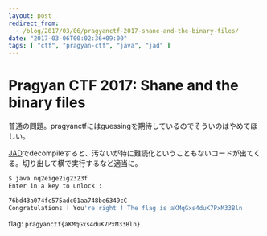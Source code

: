 ```yaml
---
layout: post
redirect_from:
  - /blog/2017/03/06/pragyanctf-2017-shane-and-the-binary-files/
date: "2017-03-06T00:02:36+09:00"
tags: [ "ctf", "pragyan-ctf", "java", "jad" ]
---
```


# Pragyan CTF 2017: Shane and the binary files

普通の問題。pragyanctfにはguessingを期待しているのでそういのはやめてほしい。

[JAD](https://varaneckas.com/jad/)でdecompileすると、汚ないが特に難読化ということもないコードが出てくる。切り出して横で実行するなど適当に。

``` sh
$ java nq2eige2ig2323f
Enter in a key to unlock :

76bd43a074fc575adc01aa748be6349cC
Congratulations ! You're right ! The flag is aKMqGxs4duK7PxM33Bln
```

flag: `pragyanctf{aKMqGxs4duK7PxM33Bln}`
